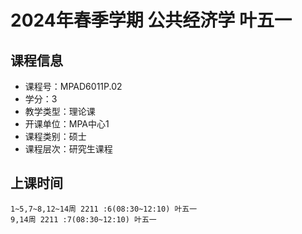# 2024年春季学期 公共经济学 叶五一






## 课程信息

- 课程号：MPAD6011P.02
- 学分：3
- 教学类型：理论课
- 开课单位：MPA中心1
- 课程类别：硕士
- 课程层次：研究生课程

## 上课时间

```
1~5,7~8,12~14周 2211 :6(08:30~12:10) 叶五一
9,14周 2211 :7(08:30~12:10) 叶五一
```

